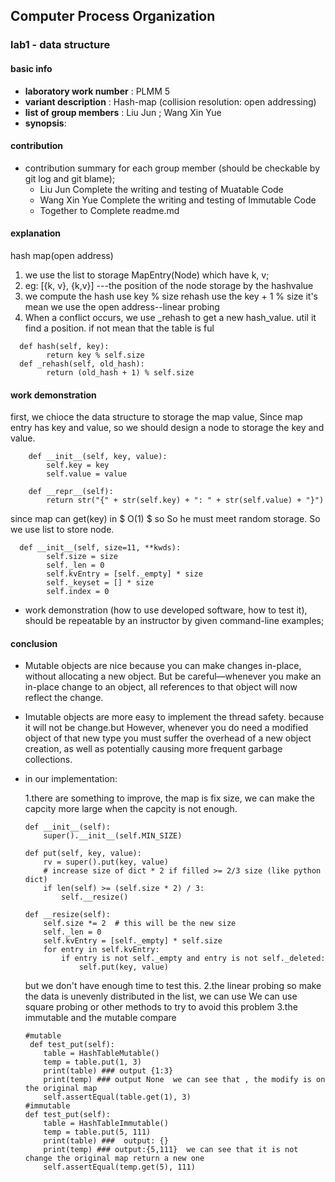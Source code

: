 ## Computer Process Organization
### lab1 - data structure
#### basic info
* **laboratory work number** : PLMM 5 
* **variant description** :  Hash-map (collision resolution: open addressing)
* **list of group members** : Liu Jun ; Wang Xin Yue
* **synopsis**:

#### contribution
* contribution summary for each group member (should be checkable by git log and git blame);
    - Liu Jun Complete the writing and testing of Muatable Code 
    - Wang Xin Yue Complete the writing and testing of Immutable Code
    - Together to  Complete readme.md
#### explanation 
hash map(open address)
1. we use the list to storage MapEntry(Node) which have k, v;
2. eg: [{k, v}, {k,v}] ---the position of the node storage by the hashvalue
3. we compute the hash use key % size rehash use the key + 1 % size it's mean we use the open address--linear probing
4. When a conflict occurs, we use _rehash to get a new hash_value. util it find a position. if not mean that the table is ful 
```
  def hash(self, key):
        return key % self.size
  def _rehash(self, old_hash):
        return (old_hash + 1) % self.size
```
#### work demonstration 
first, we chioce the data structure to storage the map value,  Since map entry has key and value, so we should design a node to storage the key and value. 
```
    def __init__(self, key, value):
        self.key = key
        self.value = value

    def __repr__(self):
        return str("{" + str(self.key) + ": " + str(self.value) + "}")
```
since map can get(key) in $ O(1) $ so So he must meet random storage. So we use list to store node.
```
  def __init__(self, size=11, **kwds):
        self.size = size
        self._len = 0
        self.kvEntry = [self._empty] * size
        self._keyset = [] * size
        self.index = 0
```
* work demonstration (how to use developed software, how to test it), should be repeatable by an instructor by given command-line
examples;


#### conclusion
* Mutable objects are nice because you can make changes in-place, without allocating a new object. 
But be careful—whenever you make an in-place change to an object, all references to that object will now reflect the change.    

* Imutable objects are more easy to implement the thread safety. because it will not be change.but  However, whenever you do need a modified object of that new type you must suffer the overhead of a new object creation, as well as potentially causing more frequent garbage collections. 

* in our implementation:

    1.there are something to improve, the map is fix size, we can make the capcity more large when the capcity is not enough. 
    ``` 
    def __init__(self):
        super().__init__(self.MIN_SIZE)

    def put(self, key, value):
        rv = super().put(key, value)
        # increase size of dict * 2 if filled >= 2/3 size (like python dict)
        if len(self) >= (self.size * 2) / 3:
            self.__resize()

    def __resize(self):
        self.size *= 2  # this will be the new size
        self._len = 0
        self.kvEntry = [self._empty] * self.size
        for entry in self.kvEntry:
            if entry is not self._empty and entry is not self._deleted:
                self.put(key, value)
    ```
    but we don't have enough time to test this.
    2.the linear probing so make the data is unevenly distributed in the list, we can use We can use square probing or other methods to try to avoid this problem
    3.the immutable and the mutable compare
    ```
    #mutable
     def test_put(self):
        table = HashTableMutable()
        temp = table.put(1, 3)
        print(table) ### output {1:3} 
        print(temp) ### output None  we can see that , the modify is on the original map
        self.assertEqual(table.get(1), 3)
    #immutable 
    def test_put(self):
        table = HashTableImmutable()
        temp = table.put(5, 111)
        print(table) ###  output: {}
        print(temp) ### output:{5,111}  we can see that it is not change the original map return a new one
        self.assertEqual(temp.get(5), 111)
    ``` 

